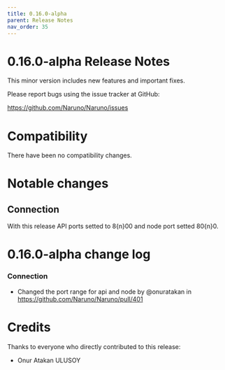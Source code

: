 ```yaml
---
title: 0.16.0-alpha
parent: Release Notes
nav_order: 35
---
```


# 0.16.0-alpha Release Notes

This minor version includes new features and important fixes.

Please report bugs using the issue tracker at GitHub:

<https://github.com/Naruno/Naruno/issues>

# Compatibility

There have been no compatibility changes.

# Notable changes

## Connection

With this release API ports setted to 8{n}00 and node port setted 80{n}0.

# 0.16.0-alpha change log

### Connection

- Changed the port range for api and node by @onuratakan in https://github.com/Naruno/Naruno/pull/401

# Credits

Thanks to everyone who directly contributed to this release:

- Onur Atakan ULUSOY
